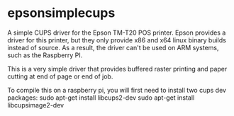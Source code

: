 # epsonsimplecups
A simple CUPS driver for the Epson TM-T20 POS printer.
Epson provides a driver for this printer, but they only provide x86 and x64 linux binary builds instead of source. As a result, the driver can't be used on ARM systems, such as the Raspberry PI.

This is a very simple driver that provides buffered raster printing and paper cutting at end of page or end of job.

To compile this on a raspberry pi, you will first need to install two cups dev packages:
sudo apt-get install libcups2-dev
sudo apt-get install libcupsimage2-dev
